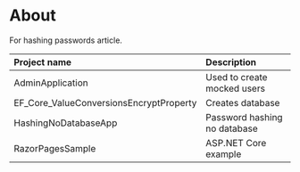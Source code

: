 # About

For hashing passwords article.


| Project name        |   Description    
|:------------- |:-------------|
| AdminApplication | Used to create mocked users |  
| EF_Core_ValueConversionsEncryptProperty | Creates database |  
| HashingNoDatabaseApp | Password hashing no database |  
| RazorPagesSample | ASP.NET Core example |  